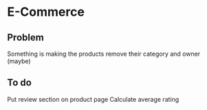 # E-Commerce

## Problem
Something is making the products remove their category and owner (maybe)

## To do
Put review section on product page
Calculate average rating
